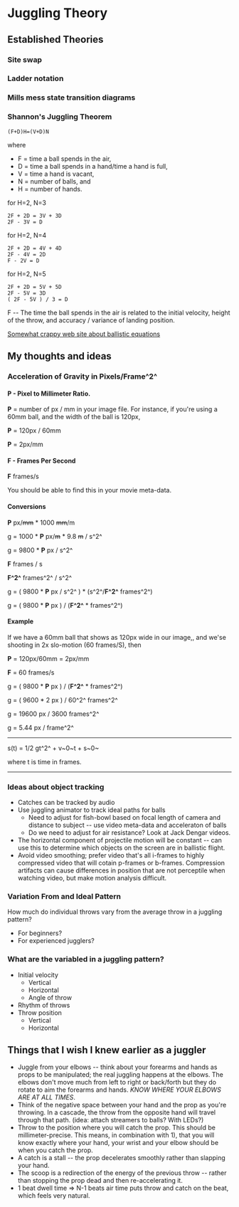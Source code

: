 # Juggling Theory

## Established Theories

### Site swap

### Ladder notation

### Mills mess state transition diagrams

### Shannon's Juggling Theorem

    (F+D)H=(V+D)N

where

* F = time a ball spends in the air,
* D = time a ball spends in a hand/time a hand is full,
* V = time a hand is vacant,
* N = number of balls, and
* H = number of hands.

for H=2, N=3

    2F + 2D = 3V + 3D
    2F - 3V = D

for H=2, N=4

    2F + 2D = 4V + 4D
    2F - 4V = 2D
    F - 2V = D

for H=2, N=5

    2F + 2D = 5V + 5D
    2F - 5V = 3D
    ( 2F - 5V ) / 3 = D

F -- The time the ball spends in the air is related to the initial velocity, height of the throw, and accuracy / variance of landing position.

[Somewhat crappy web site about ballistic equations](https://owlcation.com/stem/Solving-Projectile-Motion-Problems-Applying-Newtons-Equations-of-Motion-to-Ballistics)

## My thoughts and ideas

### Acceleration of Gravity in Pixels/Frame^2^

#### **P** - Pixel to Millimeter Ratio.

**P** = number of px / mm in your image file. For instance, if you're using a 60mm ball, and the width of the ball is 120px,

**P** = 120px / 60mm

**P** = 2px/mm

#### **F** - Frames Per Second

**F** frames/s

You should be able to find this in your movie meta-data.

#### Conversions

**P** px/~~mm~~ * 1000 ~~mm~~/m

g = 1000 * **P** px/~~m~~ * 9.8 ~~m~~ / s^2^

g = 9800 * **P** px / s^2^

**F** frames / s

**F^2^** frames^2^ / s^2^

g = ( 9800 * **P** px / s^2^ ) * (s^2^/**F^2^** frames^2^)

g = ( 9800 * **P** px ) / (**F^2^** * frames^2^)

#### Example

If we have a 60mm ball that shows as 120px wide in our image,, and we'se shooting in 2x slo-motion (60 frames/S), then

**P** = 120px/60mm = 2px/mm

**F** = 60 frames/s

g = ( 9800 * **P** px ) / (**F^2^** * frames^2^)

g = ( 9600 * 2 px ) / 60^2^ frames^2^

g = 19600 px / 3600 frames^2^

g = 5.44 px / frame^2^

---

s(t) = 1/2 gt^2^ + v~0~t + s~0~

where t is time in frames.

---


### Ideas about object tracking

* Catches can be tracked by audio
* Use juggling animator to track ideal paths for balls    
    * Need to adjust for fish-bowl based on focal length of camera and
      distance to subject -- use video meta-data and acceleraton of balls
    * Do we need to adjust for air resistance? Look at Jack Dengar videos.
* The horizontal component of projectile motion will be constant -- can use this to determine which objects on the screen are in ballistic flight.
* Avoid video smoothing; prefer video that's all i-frames to highly compressed video that will cotain p-frames or b-frames. Compression artifacts can cause differences in position that are not perceptile when watching video, but make motion analysis difficult.

### Variation From and Ideal Pattern

How much do individual throws vary from the average throw in a juggling pattern?

* For beginners?
* For experienced jugglers?

### What are the variabled in a juggling pattern?

* Initial velocity
    * Vertical
    * Horizontal
    * Angle of throw
* Rhythm of throws
* Throw position
    * Vertical
    * Horizontal

## Things that I wish I knew earlier as a juggler

* Juggle from your elbows -- think about your forearms and hands as props
  to be manipulated; the real juggling happens at the elbows. The elbows
  don't move much from left to right or back/forth but they do rotate to
  aim the forearms and hands. *KNOW WHERE YOUR ELBOWS ARE AT ALL TIMES*.
* Think of the negative space between your hand and the prop as you're throwing.  In a cascade, the throw from the opposite hand will travel through that path.
  (idea: attach streamers to balls? With LEDs?)
* Throw to the position where you will catch the prop. This should be millimeter-precise. This means, in combination with 1), that you will know exactly where your hand, your wrist and your elbow should be when you catch the prop.
* A catch is a stall -- the prop decelerates smoothly rather than slapping your hand.
* The scoop is a redirection of the energy of the previous throw -- rather than stopping the prop dead and then re-accelerating it. 
* 1 beat dwell time => N-1 beats air time puts throw and catch on the beat, which feels very natural.
